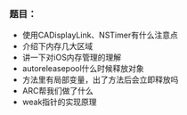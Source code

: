### 题目：

- 使用CADisplayLink、NSTimer有什么注意点
- 介绍下内存几大区域
- 讲一下对iOS内存管理的理解
- autoreleasepool什么时候释放对象
- 方法里有局部变量，出了方法后会立即释放吗
- ARC帮我们做了什么
- weak指针的实现原理